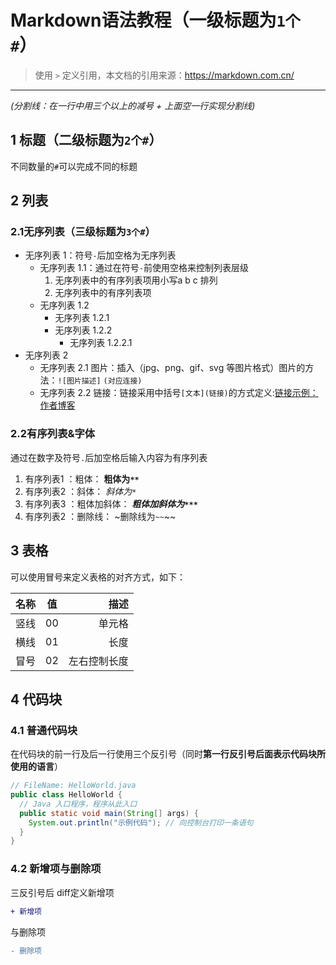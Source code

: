
# Markdown语法教程（一级标题为`1个#`）

> 使用 `>` 定义引用，本文档的引用来源：https://markdown.com.cn/

---

*(分割线：在一行中用三个以上的减号 + 上面空一行实现分割线)*

## 1 标题（二级标题为`2个#`）

不同数量的`#`可以完成不同的标题


## 2 列表

### 2.1无序列表（三级标题为`3个#`）

- 无序列表 1：符号`-`后加空格为无序列表
  - 无序列表 1.1：通过在符号`-`前使用空格来控制列表层级
    1. 无序列表中的有序列表项用小写a b c 排列
    2. 无序列表中的有序列表项
  - 无序列表 1.2
    - 无序列表 1.2.1
    - 无序列表 1.2.2
      - 无序列表 1.2.2.1
- 无序列表 2
  - 无序列表 2.1  图片：插入（jpg、png、gif、svg 等图片格式）图片的方法：`![图片描述]` `(对应连接)`
  - 无序列表 2.2  链接：链接采用中括号`[文本](链接)`的方式定义:[链接示例：作者博客](https://github.com/Phray-04)


### 2.2有序列表&字体

通过在数字及符号`.`后加空格后输入内容为有序列表

1. 有序列表1 ：粗体：       **粗体为`**`**
2. 有序列表2 ：斜体：       *斜体为`*`*
3. 有序列表3 ：粗体加斜体： ***粗体加斜体为`***`***
4. 有序列表2 ：删除线：     ~删除线为`~~`~~


## 3 表格

可以使用冒号来定义表格的对齐方式，如下：

| 名称   | 值 |     描述 |
| :----- | :--: | -------: |
| 竖线 |  00  | 单元格 |
| 横线 |  01  | 长度 |
| 冒号 |  02  | 左右控制长度 |


## 4 代码块

### 4.1 普通代码块
在代码块的前一行及后一行使用三个反引号（同时**第一行反引号后面表示代码块所使用的语言**）

```java
// FileName: HelloWorld.java
public class HelloWorld {
  // Java 入口程序，程序从此入口
  public static void main(String[] args) {
    System.out.println("示例代码"); // 向控制台打印一条语句
  }
}
```

### 4.2 新增项与删除项
三反引号后 diff定义新增项
```diff
+ 新增项

```
与删除项
```diff
- 删除项

```


